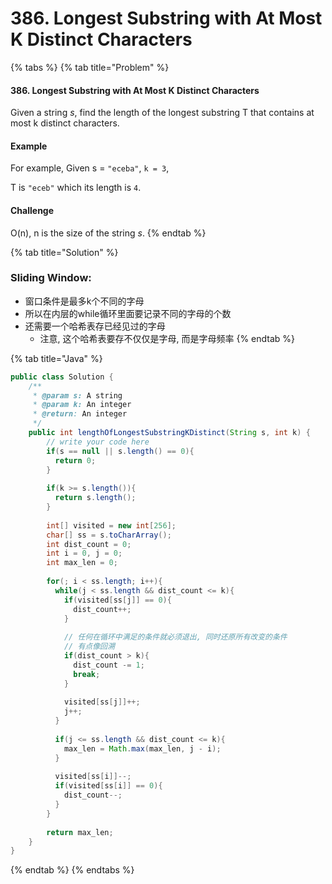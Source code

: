 # 386. Longest Substring with At Most K Distinct Characters

{% tabs %}
{% tab title="Problem" %}
#### 386. Longest Substring with At Most K Distinct Characters

Given a string _s_, find the length of the longest substring T that contains at most k distinct characters.

#### Example

For example, Given s = `"eceba"`, `k = 3`,

T is `"eceb"` which its length is `4`.

#### Challenge

O\(n\), n is the size of the string _s_.
{% endtab %}

{% tab title="Solution" %}
### Sliding Window:

* 窗口条件是最多k个不同的字母
* 所以在内层的while循环里面要记录不同的字母的个数
* 还需要一个哈希表存已经见过的字母
  * 注意,  这个哈希表要存不仅仅是字母, 而是字母频率
{% endtab %}

{% tab title="Java" %}
```java
public class Solution {
    /**
     * @param s: A string
     * @param k: An integer
     * @return: An integer
     */
    public int lengthOfLongestSubstringKDistinct(String s, int k) {
        // write your code here
        if(s == null || s.length() == 0){
          return 0;
        }
        
        if(k >= s.length()){
          return s.length();
        }
        
        int[] visited = new int[256];
        char[] ss = s.toCharArray();
        int dist_count = 0;
        int i = 0, j = 0;
        int max_len = 0;
        
        for(; i < ss.length; i++){
          while(j < ss.length && dist_count <= k){
            if(visited[ss[j]] == 0){
              dist_count++;
            }
            
            // 任何在循环中满足的条件就必须退出, 同时还原所有改变的条件
            // 有点像回溯
            if(dist_count > k){
              dist_count -= 1;
              break;
            }
            
            visited[ss[j]]++;
            j++;
          }
          
          if(j <= ss.length && dist_count <= k){
            max_len = Math.max(max_len, j - i);
          }
          
          visited[ss[i]]--;
          if(visited[ss[i]] == 0){
            dist_count--;
          }
        }
        
        return max_len;
    }
}
```
{% endtab %}
{% endtabs %}

